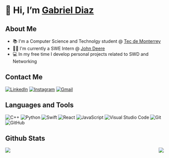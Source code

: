 # 👋 Hi, I’m [Gabriel Diaz](https://github.com/A00833574)

## About Me
  - 📚 I'm a Computer Science and Technolgy student @ [Tec de Monterrey](https://tec.mx/en/computer-science-and-information-technologies/bs-in-computer-science-and-technology)
  - 🧑‍💻 I'm currently a SWE Intern @ [John Deere](https://www.deere.com/en/index.html)
  - 💻 In my free time I develop personal projects related to SWD and Networking

## Contact Me
<a href="https://www.linkedin.com/in/gedr/" target="_blank"><img src="https://img.shields.io/badge/LinkedIn-0077B5?style=for-the-badge&logo=linkedin&logoColor=white" alt="LinkedIn"></a>
<a href="https://www.instagram.com/_badito/?hl=es-la" target="_blank"><img src="https://img.shields.io/badge/Instagram-E4405F?style=for-the-badge&logo=instagram&logoColor=white" alt="Instagram"></a>
<a href="mailto:gabriel.diazroa@gmail.com" target="_blank"><img src="https://img.shields.io/badge/Gmail-D14836?style=for-the-badge&logo=gmail&logoColor=white" alt="Gmail"> </a>

## Languages and Tools
![C++](https://img.shields.io/badge/c++-%2300599C.svg?style=for-the-badge&logo=c%2B%2B&logoColor=white)
![Python](https://img.shields.io/badge/python-3670A0?style=for-the-badge&logo=python&logoColor=ffdd54)
![Swift](https://img.shields.io/badge/Swift-FA7343?style=for-the-badge&logo=swift&logoColor=white)
![React](https://img.shields.io/badge/react-%2320232a.svg?style=for-the-badge&logo=react&logoColor=%2361DAFB)
![JavaScript](https://img.shields.io/badge/javascript-%23323330.svg?style=for-the-badge&logo=javascript&logoColor=%23F7DF1E)
![Visual Studio Code](https://img.shields.io/badge/Visual%20Studio%20Code-0078d7.svg?style=for-the-badge&logo=visual-studio-code&logoColor=white)
![Git](https://img.shields.io/badge/git-%23F05033.svg?style=for-the-badge&logo=git&logoColor=white)
![GitHub](https://img.shields.io/badge/github-%23121011.svg?style=for-the-badge&logo=github&logoColor=white)

## Github Stats
<div>
  <p><img align="left" src="https://github-readme-stats.vercel.app/api/top-langs/?username=A00833574&layout=compact&theme=transparent"></p>
  <p><img align="right" src="https://github-readme-stats.vercel.app/api?username=A00833574&show_icons=true&theme=transparent"></p>
</div>
<!---
A00833574/A00833574 is a ✨ special ✨ repository because its `README.md` (this file) appears on your GitHub profile.
You can click the Preview link to take a look at your changes.
--->
